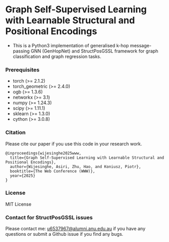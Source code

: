 # Graph Self-Supervised Learning with Learnable Structural and Positional Encodings

* This is a Python3 implementation of generalised k-hop message-passing GNN (GenHopNet) and StructPosGSSL framework for graph classification and graph regression tasks.

### Prerequisites

* torch (>= 2.1.2)
* torch_geometric (>= 2.4.0)
* ogb (>= 1.3.6)
* networkx (>= 3.1)
* numpy (>= 1.24.3)
* scipy (>= 1.11.1)
* sklearn (>= 1.3.0)
* cython (>= 3.0.8)

### Citation
Please cite our paper if you use this code in your research work.

```
@inproceedings{wijesinghe2025www,
  title={Graph Self-Supervised Learning with Learnable Structural and Positional Encodings},
  author={Wijesinghe, Asiri, Zhu, Hao, and Koniusz, Piotr},
  booktitle={The Web Conference (WWW)},
  year={2025}
}
```

### License
MIT License

### Contact for StructPosGSSL issues
Please contact me: u6537967@alumni.anu.edu.au if you have any questions or submit a Github issue if you find any bugs.